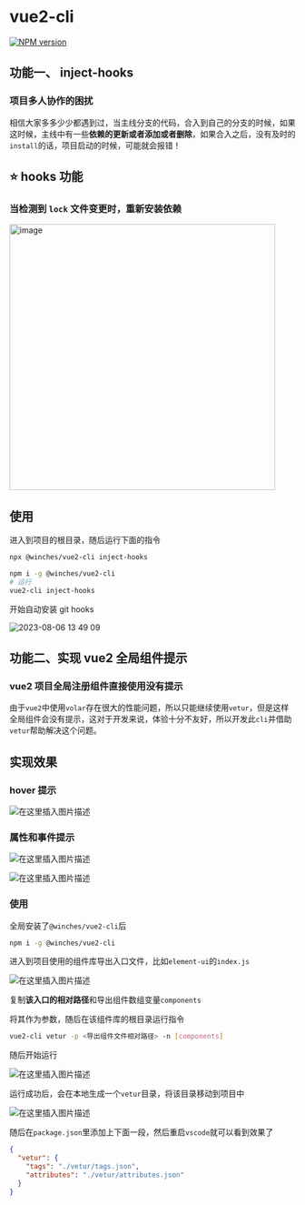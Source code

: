 # vue2-cli

[![NPM version](https://img.shields.io/npm/v/pkg-name?color=a1b858&label=)](https://www.npmjs.com/package/pkg-name)

## 功能一、 inject-hooks
### 项目多人协作的困扰

相信大家多多少少都遇到过，当主线分支的代码，合入到自己的分支的时候，如果这时候，主线中有一些**依赖的更新或者添加或者删除**，如果合入之后，没有及时的`install`的话，项目启动的时候，可能就会报错！

## ⭐️ hooks 功能

### 当检测到 `lock` 文件变更时，重新安装依赖

<img width="468" alt="image" src="https://github.com/winchesHe/git-cli/assets/96854855/26565e15-0700-4715-8fc9-fba6a733669b">

## 使用

进入到项目的根目录，随后运行下面的指令

```bash
npx @winches/vue2-cli inject-hooks
```

```bash
npm i -g @winches/vue2-cli
# 运行
vue2-cli inject-hooks
```

开始自动安装 git hooks

![2023-08-06 13 49 09](https://github.com/winchesHe/git-cli/assets/96854855/98f40324-63fd-454c-abf2-5eb37d51e380)

## 功能二、实现 vue2 全局组件提示
### vue2 项目全局注册组件直接使用没有提示

由于`vue2`中使用`volar`存在很大的性能问题，所以只能继续使用`vetur`，但是这样全局组件会没有提示，这对于开发来说，体验十分不友好，所以开发此`cli`并借助`vetur`帮助解决这个问题。

## 实现效果

### hover 提示

![在这里插入图片描述](https://img-blog.csdnimg.cn/dc157539111d48d8bdef56693a66fe2e.png)

### 属性和事件提示

![在这里插入图片描述](https://img-blog.csdnimg.cn/d064353e98da4c3db64f5c07e1ec7636.png)

![在这里插入图片描述](https://img-blog.csdnimg.cn/bcb4928ee7c14c01ae1525d4e9a8e5a6.png)

### 使用

全局安装了`@winches/vue2-cli`后

```bash
npm i -g @winches/vue2-cli
```

进入到项目使用的组件库导出入口文件，比如`element-ui`的`index.js`

![在这里插入图片描述](https://img-blog.csdnimg.cn/56a7c2a6d3eb46a3a95f947d6731d030.png)

复制**该入口的相对路径**和导出组件数组变量`components`

将其作为参数，随后在该组件库的根目录运行指令

```bash
vue2-cli vetur -p <导出组件文件相对路径> -n [components]
```

随后开始运行

![在这里插入图片描述](https://img-blog.csdnimg.cn/7998c6defae7413fb6768bb69adf9912.gif#pic_center)

运行成功后，会在本地生成一个`vetur`目录，将该目录移动到项目中

 ![在这里插入图片描述](https://img-blog.csdnimg.cn/31a4bf1b764a4c1f97344a208817e45b.png)

随后在`package.json`里添加上下面一段，然后重启`vscode`就可以看到效果了

```json
{
  "vetur": {
    "tags": "./vetur/tags.json",
    "attributes": "./vetur/attributes.json"
  }
}
```

